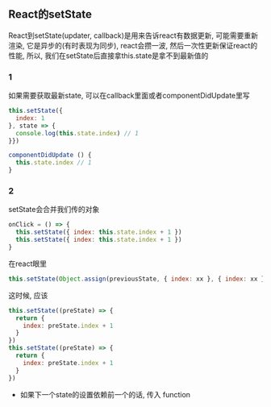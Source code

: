 ## React的setState

React到setState(updater, callback)是用来告诉react有数据更新, 可能需要重新渲染, 它是异步的(有时表现为同步), react会攒一波, 然后一次性更新保证react的性能, 所以, 我们在setState后直接拿this.state是拿不到最新值的

### 1

如果需要获取最新state, 可以在callback里面或者componentDidUpdate里写

```js
this.setState({
  index: 1
}, state => {
  console.log(this.state.index) // 1
}})

componentDidUpdate () {
  this.state.index // 1
}
```

### 2

setState会合并我们传的对象

```js
onClick = () => {
  this.setState({ index: this.state.index + 1 })
  this.setState({ index: this.state.index + 1 })
}
```

在react眼里

```js
this.setState(Object.assign(previousState, { index: xx }, { index: xx }))
```
这时候, 应该
```js
this.setState((preState) => {
  return {
    index: preState.index + 1
  }
})
this.setState((preState) => {
  return {
    index: preState.index + 1
  }
})
```
- 如果下一个state的设置依赖前一个的话, 传入 function


